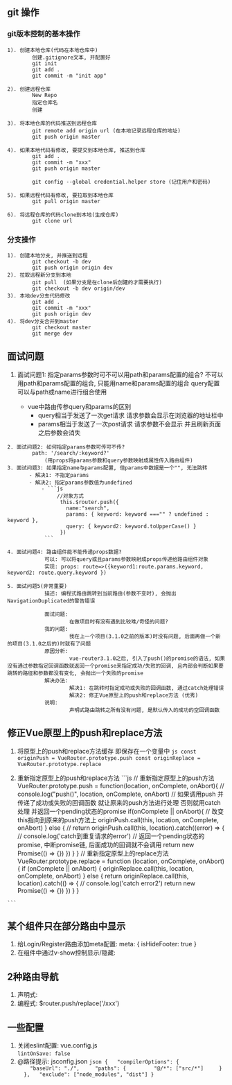 ## git 操作

### git版本控制的基本操作
	1). 创建本地仓库(代码在本地仓库中)
			创建.gitignore文本, 并配置好
			git init
			git add .
			git commit -m "init app"

	2). 创建远程仓库
		    New Repo
			指定仓库名
			创建		

	3). 将本地仓库的代码推送到远程仓库
			git remote add origin url (在本地记录远程仓库的地址)
			git push origin master

	4). 如果本地代码有修改, 要提交到本地仓库, 推送到仓库
			git add .
			git commit -m "xxx"
			git push origin master

			git config --global credential.helper store (记住用户和密码)

	5). 如果远程代码有修改, 要拉取到本地仓库
			git pull origin master

	6). 将远程仓库的代码clone到本地(生成仓库)
			git clone url

### 分支操作
	1). 创建本地分支, 并推送到远程
			git checkout -b dev
			git push origin origin dev
	2). 拉取远程新分支到本地
			git pull  (如果分支是在clone后创建的才需要执行)
			git checkout -b dev origin/dev
	3). 本地dev分支代码修改
			git add .
			git commit -m "xxx"
			git push origin dev
	4). 将dev分支合并到master
			git checkout master
			git merge dev

## 面试问题

   1. 面试问题1: 指定params参数时可不可以用path和params配置的组合?
	    不可以用path和params配置的组合, 只能用name和params配置的组合
		query配置可以与path或name进行组合使用

       - vue中路由传参query和params的区别
         - query相当于发送了一次get请求  请求参数会显示在浏览器的地址栏中
         - params相当于发送了一次post请求  请求参数不会显示  并且刷新页面之后参数会消失 
	
    2. 面试问题2: 如何指定params参数可传可不传?    
			path: '/search/:keyword?'
                (用props将params参数和query参数映射成属性传入路由组件)
	3. 面试问题3: 如果指定name与params配置, 但params中数据是一个"", 无法跳转
		   - 解决1: 不指定params     
		   - 解决2: 指定params参数值为undefined  
    		   - ```js
                    //对象方式
                     this.$router.push({
                       name:"search",
                       params: { keyword: keyword ==="" ? undefined : keyword },
                       query: { keyword2: keyword.toUpperCase() }
                     })
                ```

	4. 面试问题4: 路由组件能不能传递props数据?
				可以: 可以将query或且params参数映射成props传递给路由组件对象
				实现: props: route=>({keyword1:route.params.keyword, keyword2: route.query.keyword })

    5. 面试问题5(非常重要)
				描述: 编程式路由跳转到当前路由(参数不变时), 会抛出NavigationDuplicated的警告错误

				面试问题: 
						在做项目时有没有遇到比较难/奇怪的问题?
				我的问题: 
						我在上一个项目(3.1.0之前的版本)时没有问题, 后面再做一个新的项目(3.1.0之后的)时就有了问题
				原因分析: 
						vue-router3.1.0之后, 引入了push()的promise的语法, 如果没有通过参数指定回调函数就返回一个promise来指定成功/失败的回调, 且内部会判断如果要跳转的路径和参数都没有变化, 会抛出一个失败的promise
				解决办法:
						解决1: 在跳转时指定成功或失败的回调函数, 通过catch处理错误
						解决2: 修正Vue原型上的push和replace方法 (优秀)
				说明:
						声明式路由跳转之所有没有问题, 是默认传入的成功的空回调函数

## 修正Vue原型上的push和replace方法

   1. 将原型上的push和replace方法缓存  即保存在一个变量中
    ```js
        const originPush = VueRouter.prototype.push
        const originReplace = VueRouter.prototype.replace
    ```

   2. 重新指定原型上的push和replace方法
    ```js
    //  重新指定原型上的push方法  
        VueRouter.prototype.push = function(location, onComplete, onAbort){
            // console.log("push()", location, onComplete, onAbort)
            // 如果调用push 并传递了成功或失败的回调函数 就让原来的push方法进行处理  否则就用catch处理  并返回一个pending状态的promise
            if(onComplete || onAbort){
                // 改变this指向到原来的push方法上
                originPush.call(this, location, onComplete, onAbort)
            } else {
                // 
                return originPush.call(this, location).catch((error) => {
                    // console.log('catch到重复请求的error')
                    // 返回一个pending状态的promise, 中断promise链, 后面成功的回调就不会调用
                    return new Promise(() => {})
                })
            }
        }
    //  重新指定原型上的replace方法
        VueRouter.prototype.replace = function (location, onComplete, onAbort) {
            if (onComplete || onAbort) {
                originReplace.call(this, location, onComplete, onAbort) 
            } else {
                return originReplace.call(this, location).catch(() => {
                //   console.log('catch error2')
                return new Promise(() => {})
                })
            }
        }

    ```

## 某个组件只在部分路由中显示
   1. 给Login/Register路由添加meta配置: 
		meta: {
			isHideFooter: true
		}
   2. 在组件中通过v-show控制显示/隐藏: 
		<Footer v-show="!$route.meta.isHideFooter">

## 2种路由导航
   1. 声明式: <router-link to="/xxx">
   2. 编程式: $router.push/replace('/xxx')

## 一些配置
   1. 关闭eslint配置: vue.config.js  
             `lintOnSave: false`
   2. @路径提示: jsconfig.json
    ```json
        {
          "compilerOptions": {
            "baseUrl": "./",
            "paths": {
                "@/*": ["src/*"]
            }
          },
          "exclude": ["node_modules", "dist"]
        }
    ```
